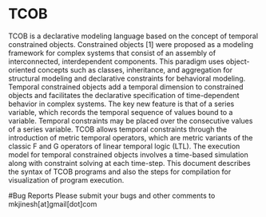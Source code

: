 # TCOB 
TCOB is a declarative modeling language based on the concept of temporal constrained objects. Constrained objects [1] were proposed as a modeling framework for complex systems that consist of an assembly of interconnected, interdependent components. This paradigm uses object-oriented concepts such as classes, inheritance, and aggregation for structural modeling and declarative constraints for behavioral modeling. Temporal constrained objects  add a temporal dimension to constrained objects and facilitates the declarative specification of time-dependent behavior in complex systems. The key new feature is that of a series variable, which records the temporal sequence of values bound to a variable. Temporal constraints may be placed over the consecutive values of a series variable. TCOB allows temporal constraints through the introduction of metric temporal operators, which are metric variants of the classic F and G operators of linear temporal logic (LTL). The execution model for temporal constrained objects involves a time-based simulation along with constraint solving at each time-step. This document describes the syntax of TCOB programs and also the steps for compilation for visualization of program execution.

#Bug Reports
Please submit your bugs and other comments to mkjinesh[at]gmail[dot]com



